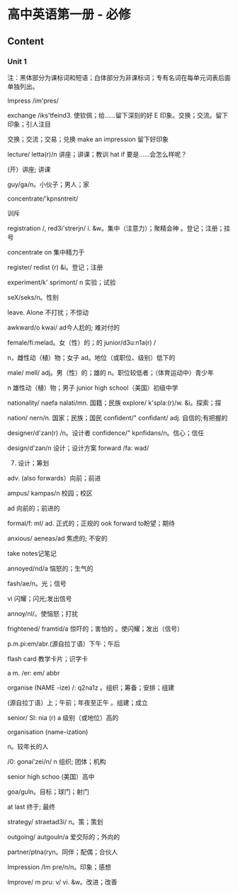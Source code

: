 # 高中英语第一册 - 必修



## Content


### Unit 1
注：黑体部分为课标词和短语；白体部分为非课标词；专有名词在每单元词表后面单独列出。


 Impress /im'pres/

 exchange /iks'tfeind3. 使钦佩；给……留下深刻的好 E 印象。交换；交流。留下印象；引人注目

交换；交流；交易；兑换  make an impression 留下好印象

 lecture/ letta(r)/n 讲座；讲课；教训  hat if 要是……会怎么样呢？

 (开）讲座; 讲课

guy/ga/n。小伙子；男人；家

 concentrate/'kpnsntreit/

训斥

 registration /, red3i'strerjn/ i. &w。集中（注意力）；聚精会神
。登记；注册；挂号

 concentrate on 集中精力于

 register/ redist (r) &i。登记；注册

 experiment/k' sprimont/ n 实验；试验

seX/seks/n。性别

 leave. Alone 不打扰；不惊动

 awkward/o kwai/ ad今人尬的; 难对付的

 female/fi:melad。女（性）的；的  junior/d3u:n1a(r) /

n，雌性动（植）物；女子 ad。地位（或职位、级别）低下的

male/ mell/ adj。男（性）的；雄的 n。职位较低者；（体育运动中）青少年

n 雄性动（植）物；男子  junior high school（美国）初级中学

 nationality/ naefa nalati/mn. 国籍；民族  explore/ k'spla:(r)/w. &i。探索；探

 nation/ nern/n. 国家；民族；国民  confident/" confidant/ adj. 自信的;有把握的

 designer/d'zan(r) /n。设计者  confidence/" kpnfidans/n。信心；信任

 design/d'zan/n 设计；设计方案  forward /fa: wad/

7. 设计；筹划

adv. (also forwards）向前；前进

 ampus/ kampas/n 校园；校区

ad 向前的；前进的

 formal/f: ml/ ad. 正式的；正规的  ook forward to盼望；期待

 anxious/ aeneas/ad 焦虑的; 不安的

 take notes记笔记

 annoyed/nd/a 恼怒的；生气的

fash/ae/n。光；信号

vi 闪耀；闪光;发出信号

 annoy/nl/。使恼怒；打扰

 frightened/ framtid/a 惊吓的；害怕的
。使闪耀；发出（信号）

p.m.pi:em/abr.(源自拉丁语）下午；午后

 flash card 教学卡片；识字卡

 a m. /er: em/ abbr

 organise  (NAME -ize) /: q2na1z
。组织；筹备；安排；组建

 (源自拉丁语）上；午前；年夜至正午
。组建；成立

 senior/ SI: nia (r) a 级别（或地位）高的

 organisation  (name-ization)

n。较年长的人

 /0: gonai'zei/n/ n 组织; 团体；机构

 senior high schoo (美国）高中

goa/guln。目标；球门；射门

 at last 终于; 最终

 strategy/ straetad3i/ n。策；策划

 outgoing/ autgouln/a 爱交际的；外向的

 partner/ptna(ryn。同伴；配偶；合伙人

 Impression /Im pre/n/n。印象；感想

 Improve/ m pru: v/ vi. &w。改进；改善